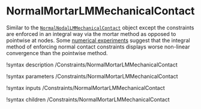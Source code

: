# NormalMortarLMMechanicalContact

Similar to the
[`NormalNodalLMMechanicalContact`](/NormalNodalLMMechanicalContact.md) object
except the constraints are enforced in an integral way via the mortar method as
opposed to pointwise at nodes. Some
[numerical experiments](modules/contact/index.md#frictionless_table) suggest
that the integral method of enforcing normal contact constraints displays worse
non-linear convergence than the pointwise method.

!syntax description /Constraints/NormalMortarLMMechanicalContact

!syntax parameters /Constraints/NormalMortarLMMechanicalContact

!syntax inputs /Constraints/NormalMortarLMMechanicalContact

!syntax children /Constraints/NormalMortarLMMechanicalContact
